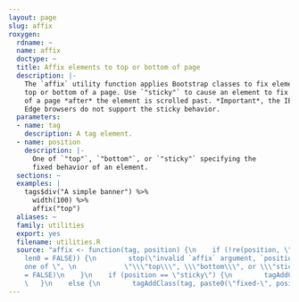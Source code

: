 ```yaml
---
layout: page
slug: affix
roxygen:
  rdname: ~
  name: affix
  doctype: ~
  title: Affix elements to top or bottom of page
  description: |-
    The `affix` utility function applies Bootstrap classes to fix elements to the
    top or bottom of a page. Use `"sticky"` to cause an element to fix to the top
    of a page *after* the element is scrolled past. *Important*, the IE11 and
    Edge browsers do not support the sticky behavior.
  parameters:
  - name: tag
    description: A tag element.
  - name: position
    description: |-
      One of `"top"`, `"bottom"`, or `"sticky"` specifying the
      fixed behavior of an element.
  sections: ~
  examples: |
    tags$div("A simple banner") %>%
      width(100) %>%
      affix("top")
  aliases: ~
  family: utilities
  export: yes
  filename: utilities.R
  source: "affix <- function(tag, position) {\n    if (!re(position, \"top|bottom|sticky\",
    len0 = FALSE)) {\n        stop(\"invalid `affix` argument, `position` must be
    one of \", \n            \"\\\"top\\\", \\\"bottom\\\", or \\\"sticky\\\"\", call.
    = FALSE)\n    }\n    if (position == \"sticky\") {\n        tagAddClass(tag, \"sticky-top\")\n
    \   }\n    else {\n        tagAddClass(tag, paste0(\"fixed-\", position))\n    }\n}"
---
```

